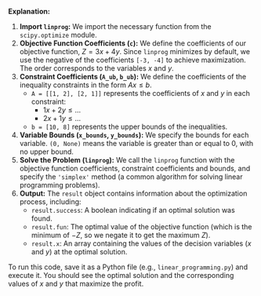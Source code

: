 **Explanation:**

1.  **Import `linprog`:** We import the necessary function from the `scipy.optimize` module.
2.  **Objective Function Coefficients (`c`):** We define the coefficients of our objective function, $Z = 3x + 4y$. Since `linprog` minimizes by default, we use the negative of the coefficients `[-3, -4]` to achieve maximization. The order corresponds to the variables $x$ and $y$.
3.  **Constraint Coefficients (`A_ub`, `b_ub`):** We define the coefficients of the inequality constraints in the form $Ax \leq b$.
    * `A = [[1, 2], [2, 1]]` represents the coefficients of $x$ and $y$ in each constraint:
        * $1x + 2y \leq ...$
        * $2x + 1y \leq ...$
    * `b = [10, 8]` represents the upper bounds of the inequalities.
4.  **Variable Bounds (`x_bounds`, `y_bounds`):** We specify the bounds for each variable. `(0, None)` means the variable is greater than or equal to 0, with no upper bound.
5.  **Solve the Problem (`linprog`):** We call the `linprog` function with the objective function coefficients, constraint coefficients and bounds, and specify the `'simplex'` method (a common algorithm for solving linear programming problems).
6.  **Output:** The `result` object contains information about the optimization process, including:
    * `result.success`: A boolean indicating if an optimal solution was found.
    * `result.fun`: The optimal value of the objective function (which is the minimum of $-Z$, so we negate it to get the maximum $Z$).
    * `result.x`: An array containing the values of the decision variables ($x$ and $y$) at the optimal solution.

To run this code, save it as a Python file (e.g., `linear_programming.py`) and execute it. You should see the optimal solution and the corresponding values of $x$ and $y$ that maximize the profit.